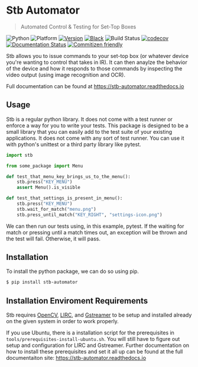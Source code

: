 # Stb Automator

> Automated Control & Testing for Set-Top Boxes

![Python](https://img.shields.io/badge/python-%203.6%20%7C%203.7%20%7C%203.8-blue)
![Platform](https://img.shields.io/badge/platform-linux-blue)
[![Version](https://img.shields.io/pypi/v/stb-automator)](https://pypi.org/project/stb-automator/)
[![Black](https://img.shields.io/badge/style-black-black)](https://pypi.org/project/black/)
![Build Status](https://travis-ci.com/eugenetriguba/stb-automator.svg?branch=master)
[![codecov](https://codecov.io/gh/eugenetriguba/stb-automator/branch/master/graph/badge.svg)](https://codecov.io/gh/eugenetriguba/stb-automator)
[![Documentation Status](https://readthedocs.org/projects/stb-automator/badge/?version=latest)](https://stb-automator.readthedocs.io/en/latest/?badge=latest)
[![Commitizen friendly](https://img.shields.io/badge/commitizen-friendly-brightgreen.svg)](http://commitizen.github.io/cz-cli/)

Stb allows you to issue commands to your set-top box (or whatever device you're wanting to control that takes in IR). It can then anaylze the behavior of the device and how it responds to those commands by
inspecting the video output (using image recognition and OCR).

Full documentation can be found at https://stb-automator.readthedocs.io

## Usage

Stb is a regular python library. It does not come with a test runner or enforce a way for you to write your tests. This package is designed to be a small library that you can easily add to the test suite of your existing applications. It does not come with any sort of test runner. You can use it with python's unittest or a third party library like pytest.

```python
import stb

from some_package import Menu

def test_that_menu_key_brings_us_to_the_menu():
    stb.press("KEY_MENU")
    assert Menu().is_visible

def test_that_settings_is_present_in_menu():
    stb.press("KEY_MENU")
    stb.wait_for_match("menu.png")
    stb.press_until_match("KEY_RIGHT", "settings-icon.png")
```

We can then run our tests using, in this example, pytest.
If the waiting for match or pressing until a match times out,
an exception will be thrown and the test will fail. Otherwise,
it will pass.

## Installation

To install the python package, we can do so using pip.

```bash
$ pip install stb-automator
```

## Installation Enviroment Requirements

Stb requires [OpenCV](https://opencv.org/), [LIRC](http://www.lirc.org/), and [Gstreamer](https://gstreamer.freedesktop.org/) to be setup and installed already on the given system in order to work properly.

If you use Ubuntu, there is a installation script for the prerequisites in `tools/prerequisites-install-ubuntu.sh`. You will still have to figure out setup and configuration for LIRC and Gstreamer. Further documentation on how to install these prerequisites and set it all up can be found at the full documentaiton site: https://stb-automator.readthedocs.io
